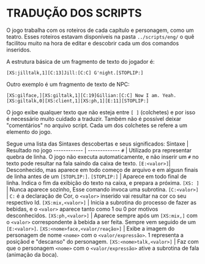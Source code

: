 # TRADUÇÃO DOS SCRIPTS
O jogo trabalha com os roteiros de cada capítulo e personagem, como um teatro. Esses roteiros estavam disponíveis na pasta `../scripts/eng/` o quê facilitou muito na hora de editar e descobrir cada um dos comandos inseridos.

A estrutura básica de um fragmento de texto do jogador é:

`[XS:jilltalk,1][C:13]Jill:[C:C] G'night.[STOPLIP:]`

Outro exemplo é um fragmento de texto de NPC:

`[XS:gilface,][XS:giltalk,1][C:19]Gillian:[C:C] Now I am. Yeah.[XS:giltalk,0][XS:client,1][XS:ph,1][E:11][STOPLIP:]`

O jogo exibe qualquer texto que não esteja entre `[ ]` (colchetes) e por isso é necessário muito cuidado a traduzir. Também não é possível deixar "comentários" no arquivo script.
Cada um dos colchetes se refere a um elemento do jogo.

Segue uma lista das Sintaxes descobertas e seus significados:
Sintaxe | Resultado no jogo
------------ | -------------
`#` | Utilizado pra representar quebra de linha. O jogo não executa automaticamente, e não inserir um `#` no texto pode resultar na fala saindo da caixa de texto.
`[E:<valor>]`| Desconhecido, mas aparece em todo começo de arquivo e em algusn finais de linha antes de um `[STOPLIP:]`.
`[STOPLIP:]` | Aparece em todo final de linha. Indica o fim da exibição do texto na caixa, e prepara a próxima.
`[XS: ]` | Nunca aparece sozinho, Esse comando invoca uma subrotina.
`[C:<valor>]` | `C:` é a declaração de Cor, o `<valor>` inserido vai resultar na cor co  seu respectivo Id.
`[XS:mix,<valor>]` | Inicia a subrotina do processo de fazer as bebidas, e o `<valor>` aparece tanto como 1 ou 0 por motivos desconhecidos.
`[XS:ph,<valor>]` | Aparece sempre após um `[XS:mix,]` com o `<valor>` correspondente à bebida a ser feita. Sempre vem seguido de um `[E:<valor>]`.
`[XS:<nome>face,<valor/reação>]` | Exibe a imagem do personagem de nome `<nome>` com o `<valor/expressão>`. 1 representa a posiçãod e "descanso" do personagem.
`[XS:<nome>talk,<valor>]` | Faz com que o personagem `<nome>` com o `<valor/expressão>` ative a subrotina de fala (animação da boca).
